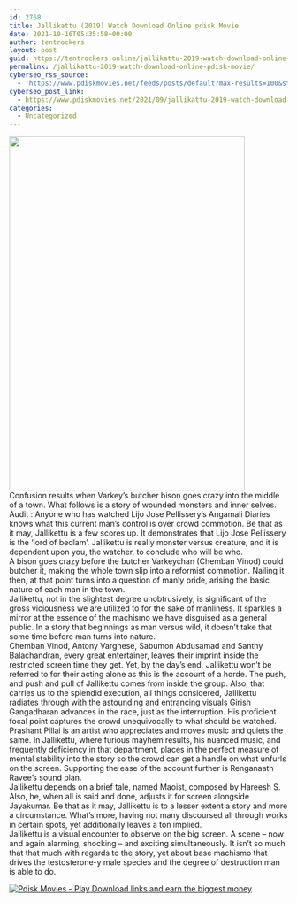 ```yaml
---
id: 2768
title: Jallikattu (2019) Watch Download Online pdisk Movie
date: 2021-10-16T05:35:58+00:00
author: tentrockers
layout: post
guid: https://tentrockers.online/jallikattu-2019-watch-download-online-pdisk-movie/
permalink: /jallikattu-2019-watch-download-online-pdisk-movie/
cyberseo_rss_source:
  - 'https://www.pdiskmovies.net/feeds/posts/default?max-results=100&start-index=501'
cyberseo_post_link:
  - https://www.pdiskmovies.net/2021/09/jallikattu-2019-watch-download-online.html
categories:
  - Uncategorized
---
```

<div class="separator">
  <a href="https://1.bp.blogspot.com/-D4jlGIYE1hE/YTinyJszQ7I/AAAAAAAAAxk/yCEnKTjANeshxvnyoy0-0v1i1_PfHkgzwCLcBGAsYHQ/s1479/Jallikattu%2B%25282019%2529%2BWatch%2BDownload%2BOnline%2Bpdisk%2BMovie.jpg" imageanchor="1"><img loading="lazy" border="0" data-original-height="1479" data-original-width="986" height="640" src="https://1.bp.blogspot.com/-D4jlGIYE1hE/YTinyJszQ7I/AAAAAAAAAxk/yCEnKTjANeshxvnyoy0-0v1i1_PfHkgzwCLcBGAsYHQ/w426-h640/Jallikattu%2B%25282019%2529%2BWatch%2BDownload%2BOnline%2Bpdisk%2BMovie.jpg" width="426" /></a>
</div>



<div>
  <div>
    <span>Confusion results when Varkey&#8217;s butcher bison goes crazy into the middle of a town. What follows is a story of wounded monsters and inner selves.&nbsp;</span>
  </div>
  
  <div>
    <span>Audit : Anyone who has watched Lijo Jose Pellissery&#8217;s Angamali Diaries knows what this current man&#8217;s control is over crowd commotion. Be that as it may, Jallikettu is a few scores up. It demonstrates that Lijo Jose Pellissery is the &#8216;lord of bedlam&#8217;. Jallikettu is really monster versus creature, and it is dependent upon you, the watcher, to conclude who will be who.&nbsp;</span>
  </div>
  
  <div>
    <span>A bison goes crazy before the butcher Varkeychan (Chemban Vinod) could butcher it, making the whole town slip into a reformist commotion. Nailing it then, at that point turns into a question of manly pride, arising the basic nature of each man in the town.&nbsp;</span>
  </div>
  
  <div>
    <span>Jallikettu, not in the slightest degree unobtrusively, is significant of the gross viciousness we are utilized to for the sake of manliness. It sparkles a mirror at the essence of the machismo we have disguised as a general public. In a story that beginnings as man versus wild, it doesn&#8217;t take that some time before man turns into nature.&nbsp;</span>
  </div>
  
  <div>
    <span>Chemban Vinod, Antony Varghese, Sabumon Abdusamad and Santhy Balachandran, every great entertainer, leaves their imprint inside the restricted screen time they get. Yet, by the day&#8217;s end, Jallikettu won&#8217;t be referred to for their acting alone as this is the account of a horde. The push, and push and pull of Jallikettu comes from inside the group. Also, that carries us to the splendid execution, all things considered, Jallikettu radiates through with the astounding and entrancing visuals Girish Gangadharan advances in the race, just as the interruption. His proficient focal point captures the crowd unequivocally to what should be watched. Prashant Pillai is an artist who appreciates and moves music and quiets the same. In Jallikettu, where furious mayhem results, his nuanced music, and frequently deficiency in that department, places in the perfect measure of mental stability into the story so the crowd can get a handle on what unfurls on the screen. Supporting the ease of the account further is Renganaath Ravee&#8217;s sound plan.&nbsp;</span>
  </div>
  
  <div>
    <span>Jallikettu depends on a brief tale, named Maoist, composed by Hareesh S. Also, he, when all is said and done, adjusts it for screen alongside Jayakumar. Be that as it may, Jallikettu is to a lesser extent a story and more a circumstance. What&#8217;s more, having not many discoursed all through works in certain spots, yet additionally leaves a ton implied.&nbsp;</span>
  </div>
  
  <div>
    <span>Jallikettu is a visual encounter to observe on the big screen. A scene &#8211; now and again alarming, shocking &#8211; and exciting simultaneously. It isn&#8217;t so much that that much with regards to the story, yet about base machismo that drives the testosterone-y male species and the degree of destruction man is able to do.</span>
  </div>
</div>

[![](https://1.bp.blogspot.com/-KJZYdQTn3nw/YS8VdIdXMyI/AAAAAAAAaw4/BR8dsGkpxw0T8C_4G4ALfMA7cP79KN3kwCLcBGAsYHQ/w400-h58/play_download_buttuons-removebg-preview.png "Pdisk Movies - Play Download links and earn the biggest money")](https://kofilink.com/1/bnYyajZkMDAwMHM4?dn=1)